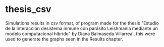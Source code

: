 # thesis_csv
Simulations results in csv format, of program made for the thesis "Estudio de la interacción desistema inmune con parásito Leishmania mediante un modelo computacional híbrido" by Diana Balmaseda Villarreal, this were used to generate the graphs seen in the Results chapter.
